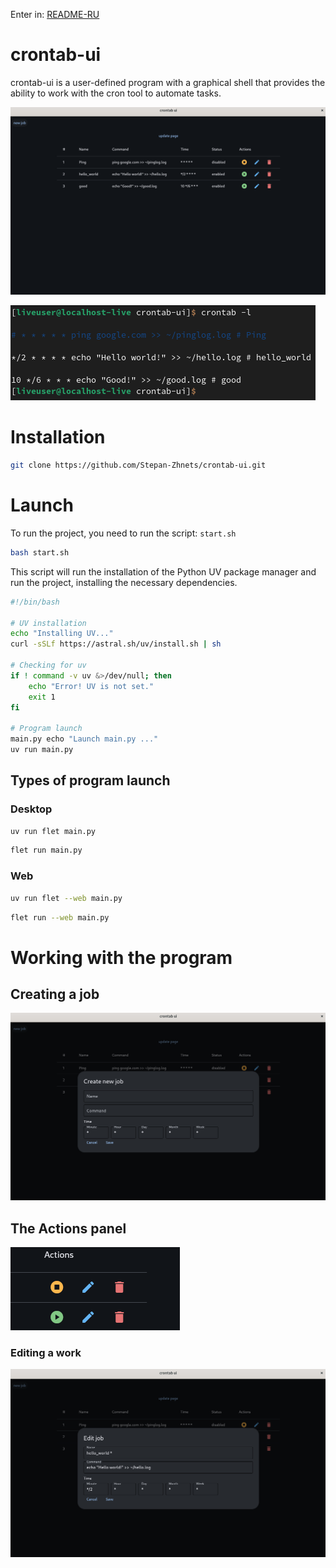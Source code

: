 Enter in: [README-RU](./README-RU.md)

# crontab-ui

crontab-ui is a user-defined program with a graphical shell that provides the ability to work with the cron tool to automate tasks.

![main_page](assets/crontabUI.png)

![termCrontab](assets/termCrontab.png)

# Installation

```bash
git clone https://github.com/Stepan-Zhnets/crontab-ui.git
```

# Launch

To run the project, you need to run the script: `start.sh `

``` bash
bash start.sh
```

This script will run the installation of the Python UV package manager and run the project, installing the necessary dependencies.

```bash
#!/bin/bash

# UV installation
echo "Installing UV..."
curl -sSLf https://astral.sh/uv/install.sh | sh

# Checking for uv
if ! command -v uv &>/dev/null; then
    echo "Error! UV is not set."
    exit 1
fi

# Program launch
main.py echo "Launch main.py ..."
uv run main.py
```

## Types of program launch
### Desktop

``` sh
uv run flet main.py
```

``` sh
flet run main.py
```

### Web

```sh
uv run flet --web main.py
```

``` sh
flet run --web main.py
```

# Working with the program

## Creating a job

![createNewJob](assets/createNewJob.png)

## The Actions panel

![actions](assets/actions.png)

### Editing a work

![editJob](assets/editJob.png)

